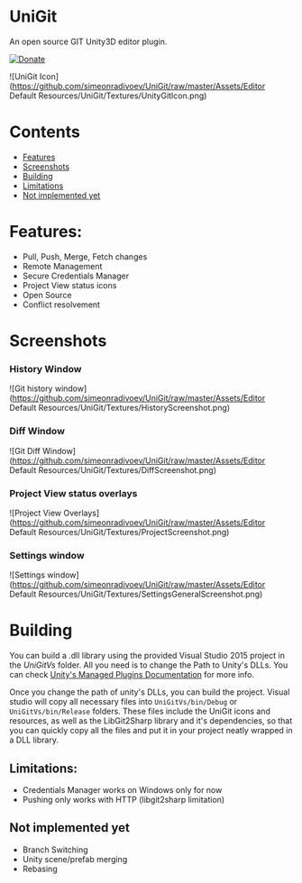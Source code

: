 # UniGit
An open source GIT Unity3D editor plugin.

[![Donate](https://img.shields.io/badge/Donate-PayPal-green.svg)](https://www.paypal.com/cgi-bin/webscr?cmd=_s-xclick&hosted_button_id=4A4LQGA69LQ5A)

![UniGit Icon](https://github.com/simeonradivoev/UniGit/raw/master/Assets/Editor Default Resources/UniGit/Textures/UnityGitIcon.png)

# Contents
* [Features](#features)
* [Screenshots](#screenshots)
* [Building](#building)
* [Limitations](#limitations)
* [Not implemented yet](#not-implemented-yet)

# Features:
* Pull, Push, Merge, Fetch changes
* Remote Management
* Secure Credentials Manager
* Project View status icons
* Open Source
* Conflict resolvement 

# Screenshots
### History Window
![Git history window](https://github.com/simeonradivoev/UniGit/raw/master/Assets/Editor Default Resources/UniGit/Textures/HistoryScreenshot.png)
### Diff Window
![Git Diff Window](https://github.com/simeonradivoev/UniGit/raw/master/Assets/Editor Default Resources/UniGit/Textures/DiffScreenshot.png)
### Project View status overlays
![Project View Overlays](https://github.com/simeonradivoev/UniGit/raw/master/Assets/Editor Default Resources/UniGit/Textures/ProjectScreenshot.png)
### Settings window
![Settings window](https://github.com/simeonradivoev/UniGit/raw/master/Assets/Editor Default Resources/UniGit/Textures/SettingsGeneralScreenshot.png)

# Building
You can build a .dll library using the provided Visual Studio 2015 project in the *UniGitVs* folder.
All you need is to change the Path to Unity's DLLs. You can check [Unity's Managed Plugins Documentation](https://docs.unity3d.com/Manual/UsingDLL.html) for more info.

Once you change the path of unity's DLLs, you can build the project. Visual studio will copy all necessary files into `UniGitVs/bin/Debug` or `UniGitVs/bin/Release` folders. These files include the UniGit icons and resources, as well as the LibGit2Sharp library and it's dependencies, so that you can quickly copy all the files and put it in your project neatly wrapped in a DLL library.

## Limitations:
* Credentials Manager works on Windows only for now
* Pushing only works with HTTP (libgit2sharp limitation)

## Not implemented yet
* Branch Switching
* Unity scene/prefab merging
* Rebasing
